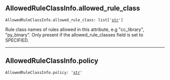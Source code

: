 

## AllowedRuleClassInfo.allowed\_rule\_class

<pre class="language-python"><code><span class="source python"><span class="meta qualified-name python"><span class="meta generic-name python">AllowedRuleClassInfo</span><span class="punctuation accessor dot python">.</span><span class="meta generic-name python">allowed_rule_class</span></span><span class="punctuation separator annotation variable python">:</span> <span class="meta item-access python"><span class="meta qualified-name python"><span class="support type python">list</span></span></span><span class="meta item-access python"><span class="punctuation section brackets begin python">[</span></span><span class="meta item-access arguments python"><span class="meta string python"><span class="string quoted single python"><span class="punctuation definition string begin python">&#39;</span></span></span><span class="meta string python"><span class="string quoted single python"><a href="/lib/str">str</a><span class="punctuation definition string end python">&#39;</span></span></span></span><span class="meta item-access python"><span class="punctuation section brackets end python">]</span></span></span></code></pre>

Rule class names of rules allowed in this attribute, e.g "cc\_library", "py\_binary". Only present if the allowed\_rule\_classes field is set to SPECIFIED.

***

## AllowedRuleClassInfo.policy

<pre class="language-python"><code><span class="source python"><span class="meta qualified-name python"><span class="meta generic-name python">AllowedRuleClassInfo</span><span class="punctuation accessor dot python">.</span><span class="meta generic-name python">policy</span></span><span class="punctuation separator annotation variable python">:</span> <span class="meta string python"><span class="string quoted single python"><span class="punctuation definition string begin python">&#39;</span></span></span><span class="meta string python"><span class="string quoted single python"><a href="/lib/str">str</a><span class="punctuation definition string end python">&#39;</span></span></span></span></code></pre>
